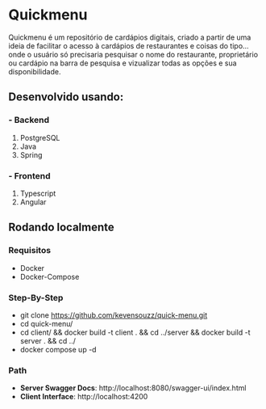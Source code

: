 # Quickmenu

Quickmenu é um repositório de cardápios digitais, criado a partir de uma ideia de facilitar o acesso à cardápios de restaurantes e coisas do tipo... onde o usuário só precisaria pesquisar o nome do restaurante, proprietário ou cardápio na barra de pesquisa e vizualizar todas as opções e sua disponibilidade.

## Desenvolvido usando:

### - Backend
1. PostgreSQL
2. Java
3. Spring

### - Frontend
1. Typescript
2. Angular

## Rodando localmente

### Requisitos
- Docker
- Docker-Compose

### Step-By-Step

- git clone https://github.com/kevensouzz/quick-menu.git
- cd quick-menu/
- cd client/ && docker build -t client . && cd ../server && docker build -t server . && cd ../
- docker compose up -d

### Path

- **Server Swagger Docs**: http://localhost:8080/swagger-ui/index.html
- **Client Interface**: http://localhost:4200